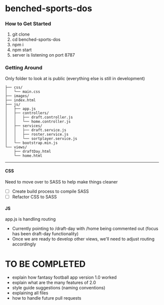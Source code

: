 # benched-sports-dos

### How to Get Started

1. git clone
2. cd benched-sports-dos
3. npm i
4. npm start
5. server is listening on port 8787

### Getting Around

Only folder to look at is public (everything else is still in development)

```public/
├── css/
│   └── main.css
├── images/
├── index.html
├── js/
│   ├── app.js
│   ├── controllers/
│   │   ├── draft.controller.js
│   │   └── home.controller.js
│   ├── services/
│   │   ├── draft.service.js
│   │   ├── roster.service.js
│   │   └── sortplayer.service.js
│   └── bootstrap.min.js
└── views/
    ├── draftDay.html
    └── home.html
```
***
#### CSS
Need to move over to SASS to help make things cleaner
- [ ] Create build process to compile SASS
- [ ] Refactor CSS to SASS

#### JS
app.js is handling routing 
- Currently pointing to /draft-day with /home being commented out (focus has been draft-day functionality)
- Once we are ready to develop other views, we'll need to adjust routing accordingly

# TO BE COMPLETED
- explain how fantasy football app version 1.0 worked
- explain what are the many features of 2.0
- style guide suggestions (naming conventions)
- explaining all files
- how to handle future pull requests
